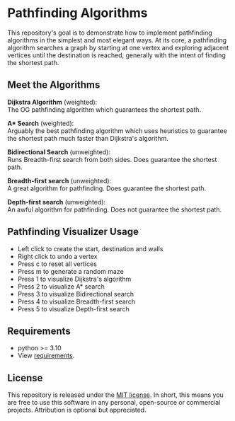 # Pathfinding Algorithms

This repository's goal is to demonstrate how to implement pathfinding algorithms in the simplest and most elegant ways. At its core, a pathfinding algorithm searches a graph by starting at one vertex and exploring adjacent vertices until the destination is reached, generally with the intent of finding the shortest path.

## Meet the Algorithms

**Dijkstra Algorithm** (weighted): <br/>
The OG pathfinding algorithm which guarantees the shortest path.

**A\* Search** (weighted): <br/>
Arguably the best pathfinding algorithm which uses heuristics to guarantee the shortest path much faster than Dijkstra's algorithm.

**Bidirectional Search** (unweighted): <br/>
Runs Breadth-first search from both sides. Does guarantee the shortest path.

**Breadth-first search** (unweighted): <br/>
A great algorithm for pathfinding. Does guarantee the shortest path.

**Depth-first search** (unweighted): <br/>
An awful algorithm for pathfinding. Does not guarantee the shortest path.

## Pathfinding Visualizer Usage

- Left click to create the start, destination and walls
- Right click to undo a vertex
- Press c to reset all vertices
- Press m to generate a random maze
- Press 1 to visualize Dijkstra's algorithm
- Press 2 to visualize A* search
- Press 3 to visualize Bidirectional search
- Press 4 to visualize Breadth-first search
- Press 5 to visualize Depth-first search

## Requirements

- python >= 3.10
- View [requirements](requirements.txt).

## License

This repository is released under the [MIT license](https://opensource.org/licenses/MIT). In short, this means you are free to use this software in any personal, open-source or commercial projects. Attribution is optional but appreciated.
